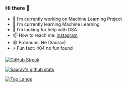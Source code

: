### Hi there 👋

- 🔭 I’m currently working on Machine Learning Project
- 🌱 I’m currently learning Machine Learning
- 🤔 I’m looking for help with DSA
- 📫 How to reach me: [Instagram](https://www.instagram.com/saurav_navdhare/)
- 😄 Pronouns: He (Saurav)
- ⚡ Fun fact: 404 no fun found

[![GitHub Streak](http://github-readme-streak-stats.herokuapp.com?user=Saurav-Navdhare&theme=dark&background=000000)](https://git.io/streak-stats)

[![Saurav's github stats](https://github-readme-stats.vercel.app/api?username=Saurav-Navdhare&count_private=true&theme=dark)](https://github.com/anuraghazra/github-readme-stats)

[![Top Langs](https://github-readme-stats.vercel.app/api/top-langs/?username=Saurav-Navdhare)](https://github.com/anuraghazra/github-readme-stats)
